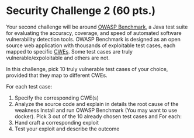 # Security Challenge 2 (60 pts.)

Your second challenge will be around [OWASP Benchmark](https://owasp.org/www-project-benchmark/), a Java test suite for evaluating the accuracy, coverage, and speed of automated software vulnerability detection tools. OWASP Benchmark is designed as an open source web application with thousands of exploitable test cases, each mapped to specific [CWEs](https://cwe.mitre.org/). Some test cases are truly vulnerable/expoloitable and others are not.

In this challenge, pick 10 truly vulnerable test cases of your choice, provided that they map to different CWEs. 

For each test case:
1. Specify the corresponding CWE(s)
2. Analyze the source code and explain in details the root cause of the weakness
   Install and run OWASP Benchmark (You may want to use docker). Pick 3 out of the 10 already chosen test cases and For each:
3. Hand craft a corresponding exploit
4. Test your exploit and describe the outcome
